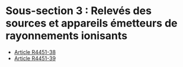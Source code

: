 # Sous-section 3 : Relevés des sources et appareils émetteurs  de rayonnements ionisants

* [Article R4451-38](./LEGIARTI000022442763.md)
* [Article R4451-39](./LEGIARTI000022442755.md)
